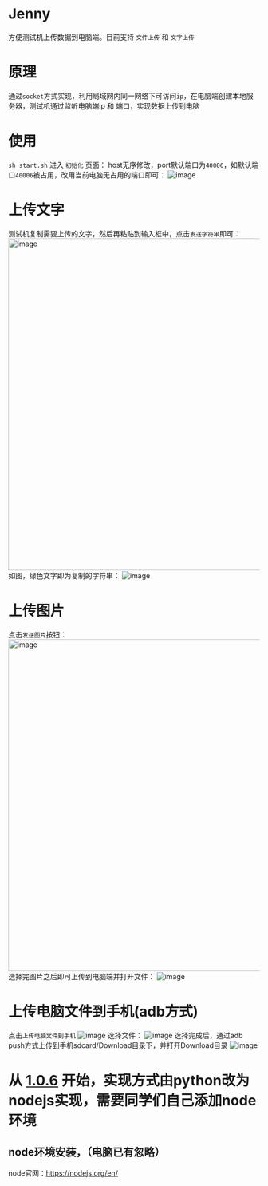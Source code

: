 # Jenny
方便测试机上传数据到电脑端。目前支持 `文件上传` 和 `文字上传`

# 原理
通过`socket`方式实现，利用局域网内同一网络下可访问`ip`，在电脑端创建本地服务器，测试机通过监听电脑端ip 和 端口，实现数据上传到电脑

# 使用
`sh start.sh` 进入 `初始化` 页面：
host无序修改，port默认端口为`40006`，如默认端口`40006`被占用，改用当前电脑无占用的端口即可：
![image](https://github.com/gfzy9876/Jenny/assets/34124544/9ae6ba0a-f089-4499-b0b3-6a6863d2d1d8)


# 上传文字
测试机复制需要上传的文字，然后再粘贴到输入框中，点击`发送字符串`即可：
<img width="665" alt="image" src="https://github.com/gfzy9876/Jenny/assets/34124544/100a3626-a618-4600-b2e2-85354756a2e9">
如图，绿色文字即为复制的字符串：
![image](https://github.com/gfzy9876/Jenny/assets/34124544/cc52e42c-96ad-4350-bb36-5573cc48c89f)

# 上传图片
点击`发送图片`按钮：
<img width="665" alt="image" src="https://github.com/gfzy9876/Jenny/assets/34124544/992fa62c-f098-461b-895e-c2c857119f5a">
选择完图片之后即可上传到电脑端并打开文件：
![image](https://github.com/gfzy9876/Jenny/assets/34124544/09ab25b3-6d75-42fb-b3c0-1cb107055cab)

# 上传电脑文件到手机(adb方式)
点击`上传电脑文件到手机`
![image](https://github.com/gfzy9876/Jenny/assets/34124544/3b50ba34-3dc3-4178-9ae3-842193297219)
选择文件：
![image](https://github.com/gfzy9876/Jenny/assets/34124544/cea3c741-3efb-4c7f-a67c-2edaf363ae29)
选择完成后，通过adb push方式上传到手机sdcard/Download目录下，并打开Download目录
![image](https://github.com/gfzy9876/Jenny/assets/34124544/802d77ce-5936-427e-9b4d-1f02eb335a5e)


# 从 [1.0.6](https://github.com/gfzy9876/Jenny/releases/tag/v1.0.6) 开始，实现方式由python改为nodejs实现，需要同学们自己添加node环境
## node环境安装，（电脑已有忽略）
node官网：https://nodejs.org/en/


